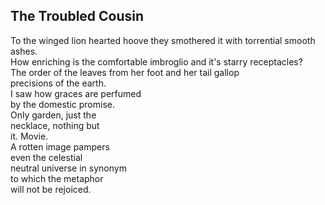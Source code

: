 The Troubled Cousin
-------------------
To the winged lion hearted hoove they smothered it with torrential smooth ashes.  
How enriching is the comfortable imbroglio and it's starry receptacles?  
The order of the leaves from her foot and her tail gallop  
precisions of the earth.  
I saw how graces are perfumed  
by the domestic promise.  
Only garden, just the  
necklace, nothing but  
it. Movie.  
A rotten image pampers  
even the celestial  
neutral universe in synonym  
to which the metaphor  
will not be rejoiced.  
